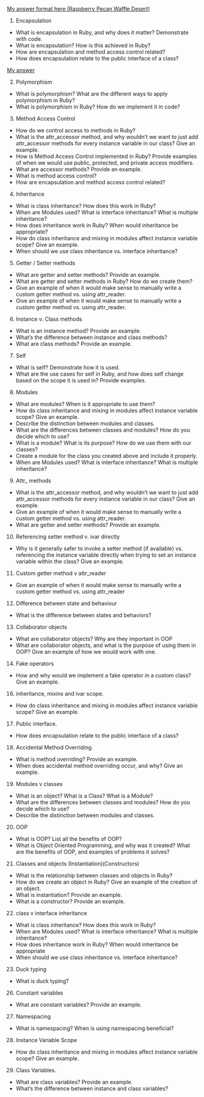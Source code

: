[My answer format here (Raspberry Pecan Waffle Desert)](https://github.com/SandyRodger/RB120_OOP/blob/main/07_assessment_prep/07_interview_concept_questions_and_answers/technique.rb)
1. Encapsulation
  - What is encapsulation in Ruby, and why does it matter? Demonstrate with code.
  - What is encapsulation? How is this achieved in Ruby?
  - How are encapsulation and method access control related?
  - How does encapsulation relate to the public interface of a class?
 
[My answer](https://github.com/SandyRodger/RB120_OOP/blob/main/07_assessment_prep/07_interview_concept_questions_and_answers/01_encapsulation.md)

2. Polymorphism
  - What is polymorphism? What are the different ways to apply polymorphism in Ruby?
  - What is polymorphism in Ruby? How do we implement it in code?
3. Method Access Control
  - How do we control access to methods in Ruby?
  - What is the attr_accessor method, and why wouldn’t we want to just add attr_accessor methods for every instance variable in our class? Give an example.
  - How is Method Access Control implemented in Ruby? Provide examples of when we would use public, protected, and private access modifiers.
  - What are accessor methods? Provide an example.
  - What is method access control?
  - How are encapsulation and method access control related?
4. Inheritance
  - What is class inheritance? How does this work in Ruby?
  - When are Modules used? What is interface inheritance? What is multiple inheritance?
  - How does inheritance work in Ruby? When would inheritance be appropriate?
  - How do class inheritance and mixing in modules affect instance variable scope? Give an example.
  - When should we use class inheritance vs. interface inheritance?
5. Getter / Setter methods
  - What are getter and setter methods? Provide an example.
  - What are getter and setter methods in Ruby? How do we create them?
  - Give an example of when it would make sense to manually write a custom getter method vs. using attr_reader.
  - Give an example of when it would make sense to manually write a custom getter method vs. using attr_reader.
6. Instance v. Class methods
  - What is an instance method? Provide an example.
  - What’s the difference between instance and class methods?
  - What are class methods? Provide an example.
7. Self
  - What is self? Demonstrate how it is used.
  - What are the use cases for self in Ruby, and how does self change based on the scope it is used in? Provide examples.
8. Modules
  - What are modules? When is it appropriate to use them?
  - How do class inheritance and mixing in modules affect instance variable scope? Give an example.
  - Describe the distinction between modules and classes.
  - What are the differences between classes and modules? How do you decide which to use?
  - What is a module? What is its purpose? How do we use them with our classes?
  - Create a module for the class you created above and include it properly.
  - When are Modules used? What is interface inheritance? What is multiple inheritance?
9. Attr_ methods
  - What is the attr_accessor method, and why wouldn’t we want to just add attr_accessor methods for every instance variable in our class? Give an example.
  - Give an example of when it would make sense to manually write a custom getter method vs. using attr_reader.
  - What are getter and setter methods? Provide an example.
10. Referencing setter method v. ivar directly
  - Why is it generally safer to invoke a setter method (if available) vs. referencing the instance variable directly when trying to set an instance variable within the class? Give an example.
11. Custom getter method v attr_reader
  - Give an example of when it would make sense to manually write a custom getter method vs. using attr_reader
12. Difference between state and behaviour 
  - What is the difference between states and behaviors?
13. Collaborator objects
  - What are collaborator objects? Why are they important in OOP
  - What are collaborator objects, and what is the purpose of using them in OOP? Give an example of how we would work with one.
14. Fake operators
  - How and why would we implement a fake operator in a custom class? Give an example.
16. inheritance, mixins and ivar scope.
  - How do class inheritance and mixing in modules affect instance variable scope? Give an example.
17. Public interface.
  - How does encapsulation relate to the public interface of a class?
18. Accidental Method Overriding.
  - What is method overriding? Provide an example.
  - When does accidental method overriding occur, and why? Give an example.
19. Modules v classes
  - What is an object? What is a Class? What is a Module?
  - What are the differences between classes and modules? How do you decide which to use?
  - Describe the distinction between modules and classes.
20. OOP
  - What is OOP? List all the benefits of OOP?
  - What is Object Oriented Programming, and why was it created? What are the benefits of OOP, and examples of problems it solves?
21. Classes and objects (Instantiation)(Constructors)
  - What is the relationship between classes and objects in Ruby?
  - How do we create an object in Ruby? Give an example of the creation of an object.
  - What is instantiation? Provide an example.
  - What is a constructor? Provide an example.
22. class v interface inheritance
  - What is class inheritance? How does this work in Ruby?
  - When are Modules used? What is interface inheritance? What is multiple inheritance?
  - How does inheritance work in Ruby? When would inheritance be appropriate
  - When should we use class inheritance vs. interface inheritance?
23. Duck typing
  - What is duck typing?
26. Constant variables
  - What are constant variables? Provide an example.
27. Namespacing
  - What is namespacing? When is using namespacing beneficial?
28. Instance Variable Scope
  - How do class inheritance and mixing in modules affect instance variable scope? Give an example.
29. Class Variables. 
  - What are class variables? Provide an example.
  - What’s the difference between instance and class variables?
